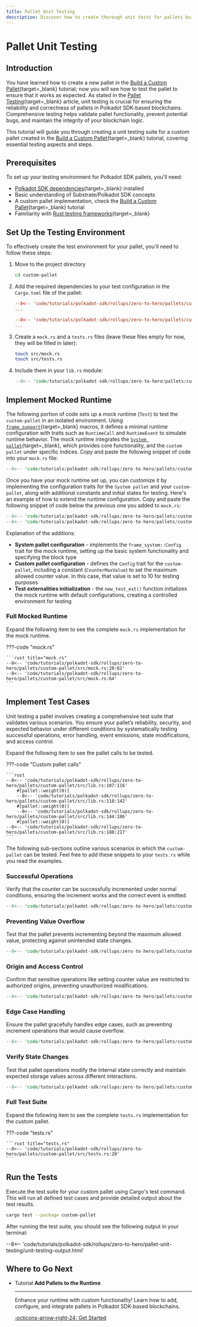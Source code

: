 ```yaml
---
title: Pallet Unit Testing
description: Discover how to create thorough unit tests for pallets built with the Polkadot SDK, using a custom pallet as a practical example.
---
```


# Pallet Unit Testing

## Introduction

You have learned how to create a new pallet in the [Build a Custom Pallet](/tutorials/polkadot-sdk/rollups/zero-to-hero/build-custom-pallet/){target=\_blank} tutorial; now you will see how to test the pallet to ensure that it works as expected. As stated in the [Pallet Testing](/develop/rollups/testing/pallet-testing/){target=\_blank} article, unit testing is crucial for ensuring the reliability and correctness of pallets in Polkadot SDK-based blockchains. Comprehensive testing helps validate pallet functionality, prevent potential bugs, and maintain the integrity of your blockchain logic.

This tutorial will guide you through creating a unit testing suite for a custom pallet created in the [Build a Custom Pallet](/tutorials/polkadot-sdk/rollups/zero-to-hero/build-custom-pallet/){target=\_blank} tutorial, covering essential testing aspects and steps.

## Prerequisites

To set up your testing environment for Polkadot SDK pallets, you'll need:

- [Polkadot SDK dependencies](/develop/rollups/install-polkadot-sdk/){target=\_blank} installed
- Basic understanding of Substrate/Polkadot SDK concepts
- A custom pallet implementation, check the [Build a Custom Pallet](/tutorials/polkadot-sdk/rollups/zero-to-hero/build-custom-pallet/){target=\_blank} tutorial
- Familiarity with [Rust testing frameworks](https://doc.rust-lang.org/book/ch11-01-writing-tests.html){target=\_blank}

## Set Up the Testing Environment

To effectively create the test environment for your pallet, you'll need to follow these steps:

1. Move to the project directory

    ```bash
    cd custom-pallet
    ```

2. Add the required dependencies to your test configuration in the `Cargo.toml` file of the pallet:

    ```toml title="Cargo.toml"
    --8<-- 'code/tutorials/polkadot-sdk/rollups/zero-to-hero/pallets/custom-pallet/Cargo.toml:10:10'
    ...

    --8<-- 'code/tutorials/polkadot-sdk/rollups/zero-to-hero/pallets/custom-pallet/Cargo.toml:17:22'
    ...
    ```

3. Create a `mock.rs` and a `tests.rs` files (leave these files empty for now, they will be filled in later):

    ```bash
    touch src/mock.rs
    touch src/tests.rs
    ```

4. Include them in your `lib.rs` module:

    ```rust hl_lines="5-9" title="lib.rs"
    --8<-- 'code/tutorials/polkadot-sdk/rollups/zero-to-hero/pallets/custom-pallet/src/lib.rs:20:28'
    ```

## Implement Mocked Runtime

The following portion of code sets up a mock runtime (`Test`) to test the `custom-pallet` in an isolated environment. Using [`frame_support`](https://paritytech.github.io/polkadot-sdk/master/frame_support/index.html){target=\_blank} macros, it defines a minimal runtime configuration with traits such as `RuntimeCall` and `RuntimeEvent` to simulate runtime behavior. The mock runtime integrates the [`System pallet`](https://paritytech.github.io/polkadot-sdk/master/frame_system/index.html){target=\_blank}, which provides core functionality, and the `custom pallet` under specific indices. Copy and paste the following snippet of code into your `mock.rs` file:

```rust title="mock.rs"
--8<-- 'code/tutorials/polkadot-sdk/rollups/zero-to-hero/pallets/custom-pallet/src/mock.rs:20:47'
```

Once you have your mock runtime set up, you can customize it by implementing the configuration traits for the `System pallet` and your `custom-pallet`, along with additional constants and initial states for testing. Here's an example of how to extend the runtime configuration. Copy and paste the following snippet of code below the previous one you added to `mock.rs`:

```rust title="mock.rs"
--8<-- 'code/tutorials/polkadot-sdk/rollups/zero-to-hero/pallets/custom-pallet/src/mock.rs:49:62'
--8<-- 'code/tutorials/polkadot-sdk/rollups/zero-to-hero/pallets/custom-pallet/src/mock.rs:64'
```

Explanation of the additions:

- **System pallet configuration** - implements the `frame_system::Config` trait for the mock runtime, setting up the basic system functionality and specifying the block type
- **Custom pallet configuration** - defines the `Config` trait for the `custom-pallet`, including a constant (`CounterMaxValue`) to set the maximum allowed counter value. In this case, that value is set to 10 for testing purposes
- **Test externalities initialization** - the `new_test_ext()` function initializes the mock runtime with default configurations, creating a controlled environment for testing

### Full Mocked Runtime

Expand the following item to see the complete `mock.rs` implementation for the mock runtime.

???-code "mock.rs"

    ```rust title="mock.rs"
    --8<-- 'code/tutorials/polkadot-sdk/rollups/zero-to-hero/pallets/custom-pallet/src/mock.rs:20:62'
    --8<-- 'code/tutorials/polkadot-sdk/rollups/zero-to-hero/pallets/custom-pallet/src/mock.rs:64'
    ```

## Implement Test Cases

Unit testing a pallet involves creating a comprehensive test suite that validates various scenarios. You ensure your pallet’s reliability, security, and expected behavior under different conditions by systematically testing successful operations, error handling, event emissions, state modifications, and access control.

Expand the following item to see the pallet calls to be tested.

???-code "Custom pallet calls"

    ```rust
    --8<-- 'code/tutorials/polkadot-sdk/rollups/zero-to-hero/pallets/custom-pallet/src/lib.rs:107:116'
        #[pallet::weight(0)]
        --8<-- 'code/tutorials/polkadot-sdk/rollups/zero-to-hero/pallets/custom-pallet/src/lib.rs:118:142'
        #[pallet::weight(0)]
        --8<-- 'code/tutorials/polkadot-sdk/rollups/zero-to-hero/pallets/custom-pallet/src/lib.rs:144:186'
        #[pallet::weight(0)]
    --8<-- 'code/tutorials/polkadot-sdk/rollups/zero-to-hero/pallets/custom-pallet/src/lib.rs:188:217'
    ```

The following sub-sections outline various scenarios in which the `custom-pallet` can be tested. Feel free to add these snippets to your `tests.rs` while you read the examples.

### Successful Operations

Verify that the counter can be successfully incremented under normal conditions, ensuring the increment works and the correct event is emitted.

```rust title="tests.rs"
--8<-- 'code/tutorials/polkadot-sdk/rollups/zero-to-hero/pallets/custom-pallet/src/tests.rs:61:81'
```

### Preventing Value Overflow

Test that the pallet prevents incrementing beyond the maximum allowed value, protecting against unintended state changes.

```rust title="tests.rs"
--8<-- 'code/tutorials/polkadot-sdk/rollups/zero-to-hero/pallets/custom-pallet/src/tests.rs:83:96'
```

### Origin and Access Control

Confirm that sensitive operations like setting counter value are restricted to authorized origins, preventing unauthorized modifications.

```rust title="tests.rs"
--8<-- 'code/tutorials/polkadot-sdk/rollups/zero-to-hero/pallets/custom-pallet/src/tests.rs:35:46'
```

### Edge Case Handling

Ensure the pallet gracefully handles edge cases, such as preventing increment operations that would cause overflow.

```rust title="tests.rs"
--8<-- 'code/tutorials/polkadot-sdk/rollups/zero-to-hero/pallets/custom-pallet/src/tests.rs:98:110'
```

### Verify State Changes

Test that pallet operations modify the internal state correctly and maintain expected storage values across different interactions.

```rust title="tests.rs"
--8<-- 'code/tutorials/polkadot-sdk/rollups/zero-to-hero/pallets/custom-pallet/src/tests.rs:149:164'
```

### Full Test Suite

Expand the following item to see the complete `tests.rs` implementation for the custom pallet.

???-code "tests.rs"

    ```rust title="tests.rs"
    --8<-- 'code/tutorials/polkadot-sdk/rollups/zero-to-hero/pallets/custom-pallet/src/tests.rs:20'
    ```

## Run the Tests

Execute the test suite for your custom pallet using Cargo's test command. This will run all defined test cases and provide detailed output about the test results.

```bash
cargo test --package custom-pallet
```

After running the test suite, you should see the following output in your terminal:

--8<-- 'code/tutorials/polkadot-sdk/rollups/zero-to-hero/pallet-unit-testing/unit-testing-output.html'

## Where to Go Next

<div class="grid cards" markdown>

-   <span class="badge tutorial">Tutorial</span> __Add Pallets to the Runtime__

    ---

    Enhance your runtime with custom functionality! Learn how to add, configure, and integrate pallets in Polkadot SDK-based blockchains.

    [:octicons-arrow-right-24: Get Started](/tutorials/polkadot-sdk/rollups/zero-to-hero/add-pallets-to-runtime/)

</div>